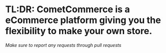 # TL:DR: CometCommerce is a eCommerce platform giving you the flexibility to make your own store.

*Make sure to report any requests through pull requests*
